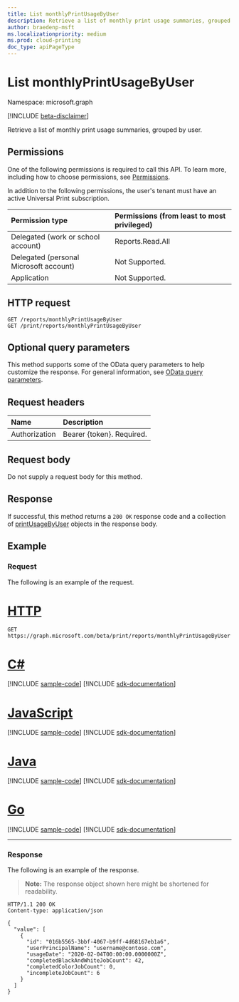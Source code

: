 ```yaml
---
title: List monthlyPrintUsageByUser
description: Retrieve a list of monthly print usage summaries, grouped by user.
author: braedenp-msft
ms.localizationpriority: medium
ms.prod: cloud-printing
doc_type: apiPageType
---
```


# List monthlyPrintUsageByUser

Namespace: microsoft.graph

[!INCLUDE [beta-disclaimer](../../includes/beta-disclaimer.md)]

Retrieve a list of monthly print usage summaries, grouped by user.

## Permissions
One of the following permissions is required to call this API. To learn more, including how to choose permissions, see [Permissions](/graph/permissions-reference).

In addition to the following permissions, the user's tenant must have an active Universal Print subscription.

|Permission type | Permissions (from least to most privileged) |
|:---------------|:--------------------------------------------|
|Delegated (work or school account)| Reports.Read.All |
|Delegated (personal Microsoft account)|Not Supported.|
|Application|Not Supported.|

## HTTP request
<!-- { "blockType": "ignored" } -->
```http
GET /reports/monthlyPrintUsageByUser
GET /print/reports/monthlyPrintUsageByUser
```

## Optional query parameters
This method supports some of the OData query parameters to help customize the response. For general information, see [OData query parameters](/graph/query-parameters).

## Request headers
| Name      |Description|
|:----------|:----------|
| Authorization | Bearer {token}. Required. |

## Request body
Do not supply a request body for this method.
## Response
If successful, this method returns a `200 OK` response code and a collection of [printUsageByUser](../resources/printUsageByUser.md) objects in the response body.
## Example
### Request
The following is an example of the request.

# [HTTP](#tab/http)
<!-- {
  "blockType": "request",
  "name": "get_endpoints_6"
}-->
```msgraph-interactive
GET https://graph.microsoft.com/beta/print/reports/monthlyPrintUsageByUser
```

# [C#](#tab/csharp)
[!INCLUDE [sample-code](../includes/snippets/csharp/get-endpoints-6-csharp-snippets.md)]
[!INCLUDE [sdk-documentation](../includes/snippets/snippets-sdk-documentation-link.md)]

# [JavaScript](#tab/javascript)
[!INCLUDE [sample-code](../includes/snippets/javascript/get-endpoints-6-javascript-snippets.md)]
[!INCLUDE [sdk-documentation](../includes/snippets/snippets-sdk-documentation-link.md)]

# [Java](#tab/java)
[!INCLUDE [sample-code](../includes/snippets/java/get-endpoints-6-java-snippets.md)]
[!INCLUDE [sdk-documentation](../includes/snippets/snippets-sdk-documentation-link.md)]

# [Go](#tab/go)
[!INCLUDE [sample-code](../includes/snippets/go/get-endpoints-6-go-snippets.md)]
[!INCLUDE [sdk-documentation](../includes/snippets/snippets-sdk-documentation-link.md)]

---

### Response
The following is an example of the response.
>**Note:** The response object shown here might be shortened for readability.
<!-- {
  "blockType": "response",
  "truncated": true,
  "@odata.type": "microsoft.graph.printUsageByUser",
  "isCollection": true
} -->
```http
HTTP/1.1 200 OK
Content-type: application/json

{
  "value": [
    {
      "id": "016b5565-3bbf-4067-b9ff-4d68167eb1a6",
      "userPrincipalName": "username@contoso.com",
      "usageDate": "2020-02-04T00:00:00.0000000Z",
      "completedBlackAndWhiteJobCount": 42,
      "completedColorJobCount": 0,
      "incompleteJobCount": 6
    }
  ]
}
```

<!-- uuid: 8fcb5dbc-d5aa-4681-8e31-b001d5168d79
2015-10-25 14:57:30 UTC -->
<!-- {
  "type": "#page.annotation",
  "description": "List monthlyPrintUsageByUser",
  "keywords": "",
  "section": "documentation",
  "tocPath": ""
}-->


